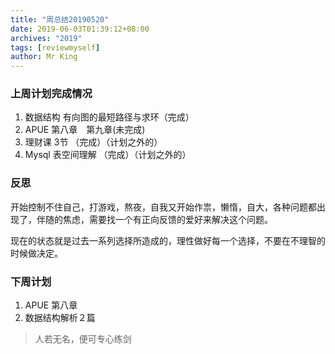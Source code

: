 ```yaml
---
title: "周总结20190520"
date: 2019-06-03T01:39:12+08:00
archives: "2019"
tags: [reviewmyself]
author: Mr King
---
```



### 上周计划完成情况

1. 数据结构 有向图的最短路径与求环（完成）
2. APUE 第八章　第九章(未完成)
3. 理财课 3节 （完成）（计划之外的）
4. Mysql 表空间理解 （完成）（计划之外的）

### 反思

开始控制不住自己，打游戏，熬夜，自我又开始作祟，懒惰，自大，各种问题都出现了，伴随的焦虑，需要找一个有正向反馈的爱好来解决这个问题。

现在的状态就是过去一系列选择所造成的，理性做好每一个选择，不要在不理智的时候做决定。

### 下周计划

1. APUE 第八章
2. 数据结构解析２篇


>人若无名，便可专心练剑